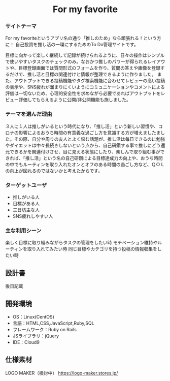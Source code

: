 <div align="center">

# For my favorite

</div>

### サイトテーマ

For my favoriteというアプリ名の通り「推しのため」なら頑張れる！という方に！
自己投資を推し活の一環にするためのTo Do管理サイトです。

目標に向かって楽しく継続して記録が続けられるように、日々の操作はシンプルで使いやすいタスクのチェックのみ。なおかつ推しのパワーが得られるレイアウトや、目標登録画面では質問形式のフォームを作り、質問の答えや画像を登録するだけで、推し活と目標の関連付けと情報が整理できるように作りました。
また、アウトプットできる投稿機能やタグ検索機能に合わせてレビューの高い投稿の表示や、SNS疲れが溜まりにくいようにコミュニケーションやコメントによる評価は一切ないため、心理的安全性を求めながら必要であればアウトプットをレビュー評価してもらえるように公開/非公開機能も施しました。


### テーマを選んだ理由

３人に１人は推しがいるという時代になり、「推し活」という新しい習慣や、コロナの影響によるおうち時間の有意義な過ごし方を意識する方が増えましたました。その際、自分や周りの友人とよく悩む話題が、推し活は毎日できるのに勉強やダイエットは中々長続きしないという点から、自己研鑽する事で推しにどう還元できるかを関連付けさせ、目に見える状態にしたり、楽しんで取り組む事ができれば、「推し活」という名の自己研鑽による目標達成力の向上や、おうち時間の中でもルーティンを取り入れたオンとオフのある時間の過ごし方など、ＱＯＬの向上が図れるのではないかと考えたからです。

### ターゲットユーザ

- 推しがいる人
- 目標がある人
- 三日坊主な人
- SNS疲れしやすい人 

### 主な利用シーン　

楽しく目標に取り組みながらタスクの管理をしたい時
モチベーション維持やルーティンを取り入れてみたい時
同じ目標やカテゴリを持つ投稿の情報収集をしたい時


## 設計書

後日記載

## 開発環境
- OS：Linux(CentOS)
- 言語：HTML,CSS,JavaScript,Ruby,SQL
- フレームワーク：Ruby on Rails
- JSライブラリ：jQuery
- IDE：Cloud9



## 仕様素材

LOGO MAKER（検討中）
https://logo-maker.stores.jp/
